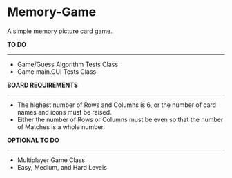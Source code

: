 # Memory-Game
A simple memory picture card game.

**TO DO**
***
* Game/Guess Algorithm Tests Class
* Game main.GUI Tests Class

**BOARD REQUIREMENTS**
***
* The highest number of Rows and Columns is 6, or the number of card names and icons must be raised.
* Either the number of Rows or Columns must be even so that the number of Matches is a whole number.

**OPTIONAL TO DO**
***
* Multiplayer Game Class 
* Easy, Medium, and Hard Levels 
